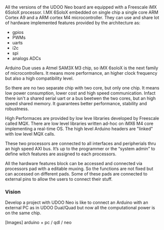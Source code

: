 All the versions of the UDOO Neo board are equipped with a Freescale iMX 6SoloX processor. 
I.MX 6SoloX embedded on single chip a single core ARM Cortex A9 and a ARM cortex M4 microcontroller. They can use and share lot of hardware implemented features provided by the architecture as:
* gpios
* PWMs
* uarts
* i2c
* spi
* analogs ADCs

Arduino Due uses a Atmel SAM3X M3 chip, so iMX 6soloX is the next family of microcontrollers. It means more performance, an higher clock frequency but also a high compatibility level.

So there are no two separate chip with two core, but only one chip. It means low power consumption, lower cost and high speed communication.
Infact there isn't a shared serial uart or a bus beetwen the two cores, but an high speed shared memory. It guarantees better performance, stability and robustness.

High Performaces are provided by low leve libraries developed by Freescale called MQX. There are low level libraries written ad-hoc on iMX6 M4 core implementing a real-time OS. 
The high level Arduino headers are "linked" with low level MQX calls.

These two processors are connected to all interfaces and peripherials thru an high speed AXI bus. It’s up to the programmer or the “system admin” to define witch features are assigned to each processors.

All the hardware features block can be accessed and connected via processors pad with a editable muxing. So the functions are not fixed but can accessed on different pads.
Some of these pads are connected to external pins to allow the users to connect their stuff.

### Vision
Develop a project with UDOO Neo is like to connect an Arduino with an external PC as in UDOO Dual/Quad but now all the computational power is on the same chip.

[Images] arduino + pc / qdl / neo

